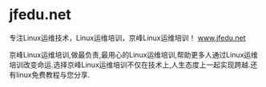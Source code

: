 # jfedu.net
专注Linux运维技术，Linux运维培训，京峰Linux运维培训！ www.jfedu.net 

京峰Linux运维培训,做最负责,最用心的Linux运维培训,帮助更多人通过Linux运维培训改变命运.选择京峰Linux运维培训不仅在技术上,人生态度上一起实现跨越.还有linux免费教程与您分享.
